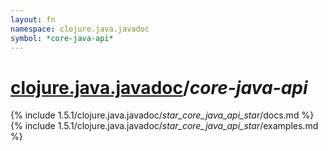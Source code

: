 ```yaml
---
layout: fn
namespace: clojure.java.javadoc
symbol: *core-java-api*
---
```


# [clojure.java.javadoc](../)/*core-java-api*

{% include 1.5.1/clojure.java.javadoc/_star_core_java_api_star_/docs.md %}
{% include 1.5.1/clojure.java.javadoc/_star_core_java_api_star_/examples.md %}


